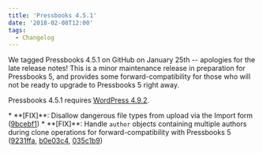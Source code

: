 ```yaml
---
title: 'Pressbooks 4.5.1'
date: '2018-02-08T12:00'
tags:
  - Changelog
---
```


We tagged Pressbooks 4.5.1 on GitHub on January 25th -- apologies for the late release
notes! This is a minor maintenance release in preparation for Pressbooks 5, and provides
some forward-compatibility for those who will not be ready to upgrade to Pressbooks 5
right away.

Pressbooks 4.5.1 requires
[WordPress 4.9.2](https://wordpress.org/news/2018/01/wordpress-4-9-2-security-and-maintenance-release/).

\* \*\*[FIX]\*\*: Disallow dangerous file types from upload via the Import form
([9bcebf1](https://github.com/pressbooks/pressbooks/commit/9bcebf10459fa17722c68eb7edf03b78b6f04d59)) \*
\*\*[FIX]\*\*: Handle `author` objects containing multiple authors during clone operations
for forward-compatibility with Pressbooks 5
([9231ffa](https://github.com/pressbooks/pressbooks/commit/9231ffa4a9716ae6e98dab710e7d451d2bc12794),
[b0e03c4](https://github.com/pressbooks/pressbooks/commit/b0e03c4924af77ae265c165c43e74474f07fecae),
[035c1b9](https://github.com/pressbooks/pressbooks/commit/035c1b9e395e20d14715a8ae04ca6b9de181eabc))
